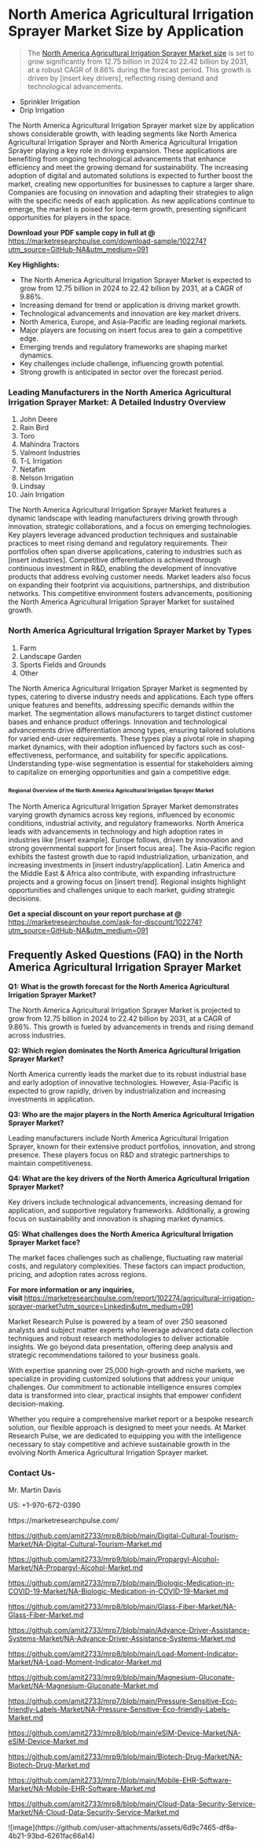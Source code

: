 <h1>North America Agricultural Irrigation Sprayer Market&nbsp;Size by Application</h1><blockquote><p>The <a href="https://marketresearchpulse.com/download-sample/102274?utm_source=GitHub-NA&amp;utm_medium=091">North America Agricultural Irrigation Sprayer Market size</a> is set to grow significantly from 12.75 billion in 2024 to 22.42 billion by 2031, at a robust CAGR of 9.86% during the forecast period. This growth is driven by [insert key drivers], reflecting rising demand and technological advancements.</p></blockquote><ul><li>Sprinkler Irrigation<li> Drip Irrigation</li></ul><p>The North America Agricultural Irrigation Sprayer market size by application shows considerable growth, with leading segments like North America Agricultural Irrigation Sprayer and North America Agricultural Irrigation Sprayer playing a key role in driving expansion. These applications are benefiting from ongoing technological advancements that enhance efficiency and meet the growing demand for sustainability. The increasing adoption of digital and automated solutions is expected to further boost the market, creating new opportunities for businesses to capture a larger share. Companies are focusing on innovation and adapting their strategies to align with the specific needs of each application. As new applications continue to emerge, the market is poised for long-term growth, presenting significant opportunities for players in the space.</p><p><strong>Download your PDF sample copy in full at @ </strong><a href="https://marketresearchpulse.com/download-sample/102274?utm_source=GitHub-NA&amp;utm_medium=091">https://marketresearchpulse.com/download-sample/102274?utm_source=GitHub-NA&amp;utm_medium=091</a></p><p><strong>Key Highlights: </strong></p><ul><li>The North America Agricultural Irrigation Sprayer Market is expected to grow from 12.75 billion in 2024 to 22.42 billion by 2031, at a CAGR of 9.86%.</li><li>Increasing demand for trend or application is driving market growth.</li><li>Technological advancements and innovation are key market drivers.</li><li>North America, Europe, and Asia-Pacific are leading regional markets.</li><li>Major players are focusing on insert focus area to gain a competitive edge.</li><li>Emerging trends and regulatory frameworks are shaping market dynamics.</li><li>Key challenges include challenge, influencing growth potential.</li><li>Strong growth is anticipated in sector over the forecast period.</li></ul><h3>Leading Manufacturers in the North America Agricultural Irrigation Sprayer Market: A Detailed Industry Overview</h3><ol><li>John Deere</li><li>Rain Bird</li><li>Toro</li><li>Mahindra Tractors</li><li>Valmont Industries</li><li>T-L Irrigation</li><li>Netafim</li><li>Nelson Irrigation</li><li>Lindsay</li><li>Jain Irrigation</li></ol><div class="flex max-w-full flex-col flex-grow"><div class="min-h-8 text-message flex w-full flex-col items-end gap-2 whitespace-normal break-words [.text-message+&amp;]:mt-5" dir="auto" data-message-author-role="assistant" data-message-id="fd8432e4-4910-450d-b182-61b7bfb0a01f" data-message-model-slug="gpt-4o"><div class="flex w-full flex-col gap-1 empty:hidden first:pt-[3px]"><div class="markdown prose w-full break-words dark:prose-invert light"><p>The North America Agricultural Irrigation Sprayer Market features a dynamic landscape with leading manufacturers driving growth through innovation, strategic collaborations, and a focus on emerging technologies. Key players leverage advanced production techniques and sustainable practices to meet rising demand and regulatory requirements. Their portfolios often span diverse applications, catering to industries such as [insert industries]. Competitive differentiation is achieved through continuous investment in R&amp;D, enabling the development of innovative products that address evolving customer needs. Market leaders also focus on expanding their footprint via acquisitions, partnerships, and distribution networks. This competitive environment fosters advancements, positioning the North America Agricultural Irrigation Sprayer Market for sustained growth.</p></div></div></div></div><h3>North America Agricultural Irrigation Sprayer Market by Types</h3><ol><li>Farm<li> Landscape Garden<li> Sports Fields and Grounds<li> Other</li></ol><div class="flex max-w-full flex-col flex-grow"><div class="min-h-8 text-message flex w-full flex-col items-end gap-2 whitespace-normal break-words [.text-message+&amp;]:mt-5" dir="auto" data-message-author-role="assistant" data-message-id="084470be-0bb7-4664-bddf-5156b4f41249" data-message-model-slug="gpt-4o-mini"><div class="flex w-full flex-col gap-1 empty:hidden first:pt-[3px]"><div class="markdown prose w-full break-words dark:prose-invert light"><p>The North America Agricultural Irrigation Sprayer Market is segmented by types, catering to diverse industry needs and applications. Each type offers unique features and benefits, addressing specific demands within the market. The segmentation allows manufacturers to target distinct customer bases and enhance product offerings. Innovation and technological advancements drive differentiation among types, ensuring tailored solutions for varied end-user requirements. These types play a pivotal role in shaping market dynamics, with their adoption influenced by factors such as cost-effectiveness, performance, and suitability for specific applications. Understanding type-wise segmentation is essential for stakeholders aiming to capitalize on emerging opportunities and gain a competitive edge.</p></div></div></div></div><h3><span style="font-size: 11px;">Regional Overview of the North America Agricultural Irrigation Sprayer Market</span></h3><div class="flex max-w-full flex-col flex-grow"><div class="min-h-8 text-message flex w-full flex-col items-end gap-2 whitespace-normal break-words [.text-message+&amp;]:mt-5" dir="auto" data-message-author-role="assistant" data-message-id="e9038762-ce64-4e30-91c9-9bd413514231" data-message-model-slug="gpt-4o-mini"><div class="flex w-full flex-col gap-1 empty:hidden first:pt-[3px]"><div class="markdown prose w-full break-words dark:prose-invert light"><p>The North America Agricultural Irrigation Sprayer Market demonstrates varying growth dynamics across key regions, influenced by economic conditions, industrial activity, and regulatory frameworks. North America leads with advancements in technology and high adoption rates in industries like [insert example]. Europe follows, driven by innovation and strong governmental support for [insert focus area]. The Asia-Pacific region exhibits the fastest growth due to rapid industrialization, urbanization, and increasing investments in [insert industry/application]. Latin America and the Middle East &amp; Africa also contribute, with expanding infrastructure projects and a growing focus on [insert trend]. Regional insights highlight opportunities and challenges unique to each market, guiding strategic decisions.</p></div></div></div></div><p><strong>Get a special discount on your report purchase at @ </strong><a href="https://marketresearchpulse.com/ask-for-discount/102274?utm_source=GitHub-NA&amp;utm_medium=091">https://marketresearchpulse.com/ask-for-discount/102274?utm_source=GitHub-NA&amp;utm_medium=091</a></p><h2>Frequently Asked Questions (FAQ) in the North America Agricultural Irrigation Sprayer Market</h2><p><strong>Q1: What is the growth forecast for the North America Agricultural Irrigation Sprayer Market?</strong></p><p>The North America Agricultural Irrigation Sprayer Market is projected to grow from 12.75 billion in 2024 to 22.42 billion by 2031, at a CAGR of 9.86%. This growth is fueled by advancements in trends and rising demand across industries.</p><p><strong>Q2: Which region dominates the North America Agricultural Irrigation Sprayer Market?</strong></p><p>North America currently leads the market due to its robust industrial base and early adoption of innovative technologies. However, Asia-Pacific is expected to grow rapidly, driven by industrialization and increasing investments in application.</p><p><strong>Q3: Who are the major players in the North America Agricultural Irrigation Sprayer Market?</strong></p><p>Leading manufacturers include North America Agricultural Irrigation Sprayer, known for their extensive product portfolios, innovation, and strong presence. These players focus on R&amp;D and strategic partnerships to maintain competitiveness.</p><p><strong>Q4: What are the key drivers of the North America Agricultural Irrigation Sprayer Market?</strong></p><p>Key drivers include technological advancements, increasing demand for application, and supportive regulatory frameworks. Additionally, a growing focus on sustainability and innovation is shaping market dynamics.</p><p><strong>Q5: What challenges does the North America Agricultural Irrigation Sprayer Market face?</strong></p><p>The market faces challenges such as challenge, fluctuating raw material costs, and regulatory complexities. These factors can impact production, pricing, and adoption rates across regions.</p><p><strong>For more information or any inquiries, visit&nbsp;</strong><a href="https://marketresearchpulse.com/report/102274/agricultural-irrigation-sprayer-market?utm_source=Linkedin&utm_medium=091">https://marketresearchpulse.com/report/102274/agricultural-irrigation-sprayer-market?utm_source=Linkedin&utm_medium=091</a></p><p>Market Research Pulse is powered by a team of over 250 seasoned analysts and subject matter experts who leverage advanced data collection techniques and robust research methodologies to deliver actionable insights. We go beyond data presentation, offering deep analysis and strategic recommendations tailored to your business goals.</p><p>With expertise spanning over 25,000 high-growth and niche markets, we specialize in providing customized solutions that address your unique challenges. Our commitment to actionable intelligence ensures complex data is transformed into clear, practical insights that empower confident decision-making.</p><p>Whether you require a comprehensive market report or a bespoke research solution, our flexible approach is designed to meet your needs. At Market Research Pulse, we are dedicated to equipping you with the intelligence necessary to stay competitive and achieve sustainable growth in the evolving North America Agricultural Irrigation Sprayer market.</p><h3><strong>Contact Us-</strong></h3><p>Mr. Martin Davis</p><p>US: +1-970-672-0390</p><p>https://marketresearchpulse.com/</p><p><a href="https://github.com/amit2733/mrp8/blob/main/Digital-Cultural-Tourism-Market/NA-Digital-Cultural-Tourism-Market.md">https://github.com/amit2733/mrp8/blob/main/Digital-Cultural-Tourism-Market/NA-Digital-Cultural-Tourism-Market.md</a></p><p><a href="https://github.com/amit2733/mrp9/blob/main/Propargyl-Alcohol-Market/NA-Propargyl-Alcohol-Market.md">https://github.com/amit2733/mrp9/blob/main/Propargyl-Alcohol-Market/NA-Propargyl-Alcohol-Market.md</a></p><p><a href="https://github.com/amit2733/mrp7/blob/main/Biologic-Medication-in-COVID-19-Market/NA-Biologic-Medication-in-COVID-19-Market.md">https://github.com/amit2733/mrp7/blob/main/Biologic-Medication-in-COVID-19-Market/NA-Biologic-Medication-in-COVID-19-Market.md</a></p><p><a href="https://github.com/amit2733/mrp8/blob/main/Glass-Fiber-Market/NA-Glass-Fiber-Market.md">https://github.com/amit2733/mrp8/blob/main/Glass-Fiber-Market/NA-Glass-Fiber-Market.md</a></p><p><a href="https://github.com/amit2733/mrp7/blob/main/Advance-Driver-Assistance-Systems-Market/NA-Advance-Driver-Assistance-Systems-Market.md">https://github.com/amit2733/mrp7/blob/main/Advance-Driver-Assistance-Systems-Market/NA-Advance-Driver-Assistance-Systems-Market.md</a></p><p><a href="https://github.com/amit2733/mrp8/blob/main/Load-Moment-Indicator-Market/NA-Load-Moment-Indicator-Market.md">https://github.com/amit2733/mrp8/blob/main/Load-Moment-Indicator-Market/NA-Load-Moment-Indicator-Market.md</a></p><p><a href="https://github.com/amit2733/mrp9/blob/main/Magnesium-Gluconate-Market/NA-Magnesium-Gluconate-Market.md">https://github.com/amit2733/mrp9/blob/main/Magnesium-Gluconate-Market/NA-Magnesium-Gluconate-Market.md</a></p><p><a href="https://github.com/amit2733/mrp7/blob/main/Pressure-Sensitive-Eco-friendly-Labels-Market/NA-Pressure-Sensitive-Eco-friendly-Labels-Market.md">https://github.com/amit2733/mrp7/blob/main/Pressure-Sensitive-Eco-friendly-Labels-Market/NA-Pressure-Sensitive-Eco-friendly-Labels-Market.md</a></p><p><a href="https://github.com/amit2733/mrp8/blob/main/eSIM-Device-Market/NA-eSIM-Device-Market.md">https://github.com/amit2733/mrp8/blob/main/eSIM-Device-Market/NA-eSIM-Device-Market.md</a></p><p><a href="https://github.com/amit2733/mrp9/blob/main/Biotech-Drug-Market/NA-Biotech-Drug-Market.md">https://github.com/amit2733/mrp9/blob/main/Biotech-Drug-Market/NA-Biotech-Drug-Market.md</a></p><p><a href="https://github.com/amit2733/mrp7/blob/main/Mobile-EHR-Software-Market/NA-Mobile-EHR-Software-Market.md">https://github.com/amit2733/mrp7/blob/main/Mobile-EHR-Software-Market/NA-Mobile-EHR-Software-Market.md</a></p><p><a href="https://github.com/amit2733/mrp8/blob/main/Cloud-Data-Security-Service-Market/NA-Cloud-Data-Security-Service-Market.md">https://github.com/amit2733/mrp8/blob/main/Cloud-Data-Security-Service-Market/NA-Cloud-Data-Security-Service-Market.md</a></p>
![image](https://github.com/user-attachments/assets/6d9c7465-df8a-4b21-93bd-6261fac66a14)

